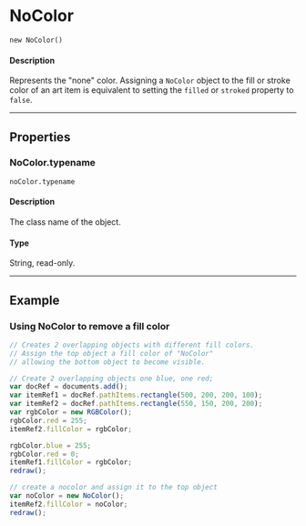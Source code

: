 # NoColor

`new NoColor()`

#### Description

Represents the "none" color. Assigning a `NoColor` object to the fill or stroke color of an art item is equivalent to setting the `filled` or `stroked` property to `false`.

---

## Properties

### NoColor.typename

`noColor.typename`

#### Description

The class name of the object.

#### Type

String, read-only.

---

## Example

### Using NoColor to remove a fill color

```javascript
// Creates 2 overlapping objects with different fill colors.
// Assign the top object a fill color of "NoColor"
// allowing the bottom object to become visible.

// Create 2 overlapping objects one blue, one red;
var docRef = documents.add();
var itemRef1 = docRef.pathItems.rectangle(500, 200, 200, 100);
var itemRef2 = docRef.pathItems.rectangle(550, 150, 200, 200);
var rgbColor = new RGBColor();
rgbColor.red = 255;
itemRef2.fillColor = rgbColor;

rgbColor.blue = 255;
rgbColor.red = 0;
itemRef1.fillColor = rgbColor;
redraw();

// create a nocolor and assign it to the top object
var noColor = new NoColor();
itemRef2.fillColor = noColor;
redraw();
```
